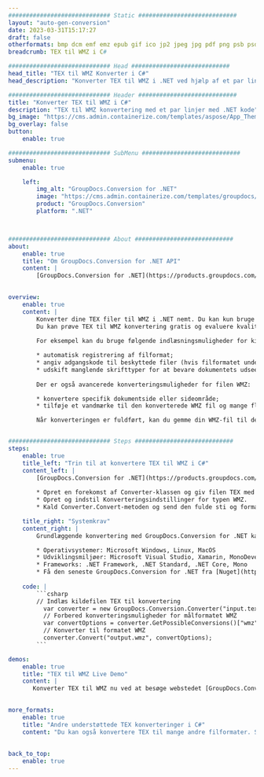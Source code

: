 ```yaml
---
############################# Static ############################
layout: "auto-gen-conversion"
date: 2023-03-31T15:17:27
draft: false
otherformats: bmp dcm emf emz epub gif ico jp2 jpeg jpg pdf png psb psd svg svgz tex tga tif tiff webp wmf wmz xps
breadcrumb: TEX til WMZ i C#

############################# Head ############################
head_title: "TEX til WMZ Konverter i C#"
head_description: "Konverter TEX til WMZ i .NET ved hjælp af et par linjer kode. Brug GroupDocs Document Conversion API til at konvertere over 160 filformater."

############################# Header ############################
title: "Konverter TEX til WMZ i C#"
description: "TEX til WMZ konvertering med et par linjer med .NET kode"
bg_image: "https://cms.admin.containerize.com/templates/aspose/App_Themes/V3/images/bg/header1.png"
bg_overlay: false
button:
    enable: true

############################# SubMenu ############################
submenu:
    enable: true

    left:
        img_alt: "GroupDocs.Conversion for .NET"
        image: "https://cms.admin.containerize.com/templates/groupdocs/images/product-logos/90x90-noborder/groupdocs-conversion-net.png"
        product: "GroupDocs.Conversion"
        platform: ".NET"



############################# About ############################
about:
    enable: true
    title: "Om GroupDocs.Conversion for .NET API"
    content: |
        [GroupDocs.Conversion for .NET](https://products.groupdocs.com/conversion/net/) kan bruges til at konvertere Microsoft Word, Excel, PowerPoint, PDF, Visio og andre formater. GroupDocs.Conversion er en selvstændig API, der er velegnet til back-end og interne systemer, hvor høj ydeevne er påkrævet. Det afhænger ikke af nogen software som Microsoft eller Open Office.
    

overview:
    enable: true
    content: |
        Konverter dine TEX filer til WMZ i .NET nemt. Du kan kun bruge et par C# kodelinjer i enhver platform efter eget valg, såsom - Windows, Linux, macOS.
        Du kan prøve TEX til WMZ konvertering gratis og evaluere kvaliteten af ​​konverteringsresultaterne. Sammen med simple filkonverteringsscenarier kan du prøve mere avancerede muligheder for at indlæse kilden TEX fil og for at gemme output WMZ resultat. 
        
        For eksempel kan du bruge følgende indlæsningsmuligheder for kilden TEX:

        * automatisk registrering af filformat;
        * angiv adgangskode til beskyttede filer (hvis filformatet understøtter det);
        * udskift manglende skrifttyper for at bevare dokumentets udseende.
        
        Der er også avancerede konverteringsmuligheder for filen WMZ:

        * konvertere specifik dokumentside eller sideområde;
        * tilføje et vandmærke til den konverterede WMZ fil og mange flere.

        Når konverteringen er fuldført, kan du gemme din WMZ-fil til den lokale filsti eller ethvert tredjepartslager som FTP, Amazon S3, Google Drive, Dropbox osv. Bemærk venligst - for at konvertere TEX til {{ TO}} er der ikke behov for yderligere software installeret - som MS Office, Open Office, Adobe Acrobat Reader osv.


############################# Steps ############################
steps:
    enable: true
    title_left: "Trin til at konvertere TEX til WMZ i C#"
    content_left: |
        [GroupDocs.Conversion for .NET](https://products.groupdocs.com/conversion/net/) gør det nemt for udviklere at konvertere en TEX fil til WMZ med et par linjer kode.
        
        * Opret en forekomst af Converter-klassen og giv filen TEX med den fulde sti
        * Opret og indstil Konverteringsindstillinger for typen WMZ.
        * Kald Converter.Convert-metoden og send den fulde sti og format (WMZ) som en parameter

    title_right: "Systemkrav"
    content_right: |
        Grundlæggende konvertering med GroupDocs.Conversion for .NET kan udføres med nogle få enkle trin. Vores API'er understøttes på alle større platforme og operativsystemer. Før du udfører koden nedenfor, skal du sørge for, at du har følgende forudsætninger installeret på dit system.

        * Operativsystemer: Microsoft Windows, Linux, MacOS
        * Udviklingsmiljøer: Microsoft Visual Studio, Xamarin, MonoDevelop
        * Frameworks: .NET Framework, .NET Standard, .NET Core, Mono
        * Få den seneste GroupDocs.Conversion for .NET fra [Nuget](https://www.nuget.org/packages/groupdocs.conversion)
         
    code: |
        ```csharp    
        // Indlæs kildefilen TEX til konvertering
          var converter = new GroupDocs.Conversion.Converter("input.tex");
          // Forbered konverteringsmuligheder for målformatet WMZ
          var convertOptions = converter.GetPossibleConversions()["wmz"].ConvertOptions;
          // Konverter til formatet WMZ
          converter.Convert("output.wmz", convertOptions);
        ```

demos:
    enable: true
    title: "TEX til WMZ Live Demo"
    content: |
       Konverter TEX til WMZ nu ved at besøge webstedet [GroupDocs.Conversion App](https://products.groupdocs.app/conversion/family). Online demo har følgende fordele
          

more_formats:
    enable: true
    title: "Andre understøttede TEX konverteringer i C#"
    content: "Du kan også konvertere TEX til mange andre filformater. Se venligst listen nedenfor."
       
       
back_to_top:
    enable: true
---
```

